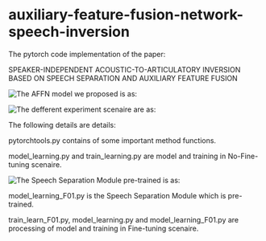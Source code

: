 # auxiliary-feature-fusion-network-speech-inversion

The pytorch code implementation of the paper: 

SPEAKER-INDEPENDENT ACOUSTIC-TO-ARTICULATORY INVERSION BASED ON SPEECH SEPARATION AND AUXILIARY FEATURE FUSION

![The AFFN model we proposed is as:](auxiliary-feature-network-speech-inversion-/figure1.jpg)

![The defferent experiment scenaire are as:](https://github.com/JeSuisUnProgrammeur/auxiliary-feature-fusion-network-speech-inversion-/blob/main/Experimentsetting.png)

The following details are details:

pytorchtools.py contains of some important method functions.

model_learning.py and train_learning.py are model and training in No-Fine-tuning scenaire.

![The Speech Separation Module pre-trained is as:](auxiliary-feature-network-speech-inversion-/figure3.jpg)

model_learning_F01.py is the Speech Separation Module which is pre-trained.

train_learn_F01.py, model_learning.py and model_learning_F01.py are processing of model and training in Fine-tuning scenaire.
